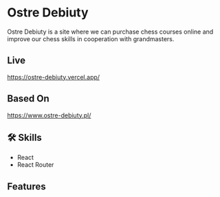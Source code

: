 # Ostre Debiuty

Ostre Debiuty is a site where we can purchase chess courses online and improve our chess skills in cooperation with grandmasters.

## Live

https://ostre-debiuty.vercel.app/

## Based On

https://www.ostre-debiuty.pl/

## 🛠 Skills

- React
- React Router

## Features

